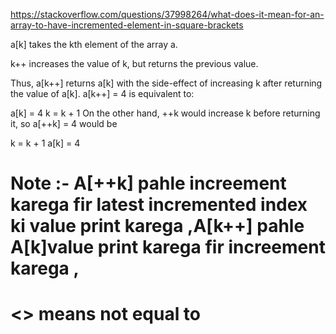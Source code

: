https://stackoverflow.com/questions/37998264/what-does-it-mean-for-an-array-to-have-incremented-element-in-square-brackets


a[k] takes the kth element of the array a.

k++ increases the value of k, but returns the previous value.

Thus, a[k++] returns a[k] with the side-effect of increasing k after returning the value of a[k]. a[k++] = 4 is equivalent to:

a[k] = 4
k = k + 1
On the other hand, ++k would increase k before returning it, so a[++k] = 4 would be

k = k + 1
a[k] = 4

# Note :- A[++k] pahle increement karega fir latest incremented index ki value print karega ,A[k++] pahle A[k]value print karega fir increement karega   ,  

# <> means not equal to 